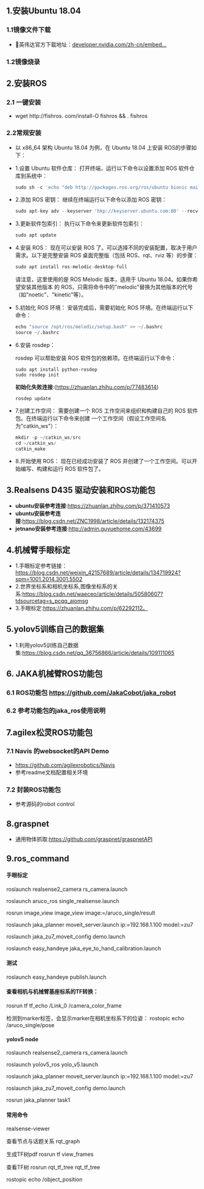 ## 1.安装Ubuntu 18.04

### 1.1镜像文件下载

- 🍊英伟达官方下载地址：[developer.nvidia.com/zh-cn/embed…](https://link.juejin.cn/?target=https%3A%2F%2Fdeveloper.nvidia.com%2Fzh-cn%2Fembedded%2Fdownloads)

### 1.2镜像烧录

## 2.安装ROS

### 2.1 一键安装

- wget http://fishros. com/install-O fishros && . fishros

### 2.2常规安装

- 以 x86_64 架构 Ubuntu 18.04 为例，在 Ubuntu 18.04 上安装 ROS的步骤如下：

- 1.设置 Ubuntu 软件仓库：
  打开终端，运行以下命令以设置添加 ROS 软件仓库到系统中：

  ```python
  sudo sh -c 'echo "deb http://packages.ros.org/ros/ubuntu bionic main" > /etc/apt/sources.list.d/ros-latest.list'
  ```

- 2.添加 ROS 密钥：
  继续在终端运行以下命令以添加 ROS 密钥：

  ```python
  sudo apt-key adv --keyserver 'hkp://keyserver.ubuntu.com:80' --recv-key C1CF6E31E6BADE8868B172B4F42ED6FBAB17C654
  ```

- 3.更新软件包索引：
  执行以下命令来更新软件包索引：

  ```python
  sudo apt update
  ```

- 4.安装 ROS：
  现在可以安装 ROS 了。可以选择不同的安装配置，取决于用户需求。以下是完整安装 ROS
  桌面完整版（包括 ROS、rqt、rviz 等）的步骤：

  ```python
  sudo apt install ros-melodic-desktop-full
  ```

  请注意，这里使用的是 ROS Melodic 版本，适用于 Ubuntu 18.04。如果你希望安装其他版本
  的 ROS，只需将命令中的"melodic"替换为其他版本的代号（如"noetic"、"kinetic"等）。

- 5.初始化 ROS 环境：
  安装完成后，需要初始化 ROS 环境。在终端运行以下命令：

  ```python
  echo "source /opt/ros/melodic/setup.bash" >> ~/.bashrc
  source ~/.bashrc
  ```

- 6.安装 rosdep：

  rosdep 可以帮助安装 ROS 软件包的依赖项。在终端运行以下命令：

  ```
  sudo apt install python-rosdep
  sudo rosdep init
  ```

  **初始化失败连接**:(https://zhuanlan.zhihu.com/p/77483614)

  ```
  rosdep update
  ```

- 7.创建工作空间：
  需要创建一个 ROS 工作空间来组织和构建自己的 ROS 软件包。在终端运行以下命令来创建
  一个工作空间（假设工作空间名为"catkin_ws"）：

  ```python
  mkdir -p ~/catkin_ws/src
  cd ~/catkin_ws/
  catkin_make
  ```

- 8.开始使用 ROS：
  现在已经成功安装了 ROS 并创建了一个工作空间。可以开始编写、构建和运行 ROS 软件包了。


## 3.Realsens D435 驱动安装和ROS功能包

- **ubuntu安装参考连接**:https://zhuanlan.zhihu.com/p/371410573
- **ubuntu安装参考连接**:https://blog.csdn.net/ZNC1998/article/details/132174375
- **jetnano安装参考连接**:http://admin.guyuehome.com/43699

## 4.机械臂手眼标定

- 1.手眼标定参考链接：https://blog.csdn.net/weixin_42157689/article/details/134719924?spm=1001.2014.3001.5502
- 2.世界坐标系和相机坐标系,图像坐标系的关系:https://blog.csdn.net/waeceo/article/details/50580607?tdsourcetag=s_pcqq_aiomsg
- 3.手眼标定:https://zhuanlan.zhihu.com/p/62292112。

## 5.yolov5训练自己的数据集

- 1.利用yolov5训练自己数据集:https://blog.csdn.net/qq_36756866/article/details/109111065

## 6. JAKA机械臂ROS功能包

### 6.1 ROS功能包 https://github.com/JakaCobot/jaka_robot

### 6.2 参考功能包的jaka_ros使用说明

## 7.agilex松灵ROS功能包

### 7.1 Navis 的websocket的API Demo

- https://github.com/agilexrobotics/Navis 
- 参考readme文档配置相关环境

### 7.2 封装ROS功能包

- 参考源码的robot control

## 8.graspnet

- 通用物体抓取:https://github.com/graspnet/graspnetAPI

## 9.ros_command
#### 手眼标定

roslaunch realsense2_camera rs_camera.launch

roslaunch aruco_ros single_realsense.launch

rosrun image_view image_view image:=/aruco_single/result

roslaunch jaka_planner moveit_server.launch ip:=192.168.1.100 model:=zu7 

roslaunch jaka_zu7_moveit_config demo.launch

roslaunch easy_handeye jaka_eye_to_hand_calibration.launch

#### 测试
roslaunch easy_handeye publish.launch

#### 查看相机与机械臂基座标系的TF转换：
rosrun tf tf_echo /Link_0 /camera_color_frame

检测到marker标签，会显示marker在相机坐标系下的位姿：
rostopic echo /aruco_single/pose


#### yolov5 node

roslaunch realsense2_camera rs_camera.launch

roslaunch yolov5_ros yolo_v5.launch

roslaunch jaka_planner moveit_server.launch ip:=192.168.1.100 model:=zu7 

roslaunch jaka_zu7_moveit_config demo.launch

rosrun jaka_planner task1

#### 常用命令
realsense-viewer

查看节点与话题关系
rqt_graph

生成TF树pdf
rosrun tf view_frames

查看TF树
rosrun rqt_tf_tree rqt_tf_tree

rostopic echo /object_position




 


